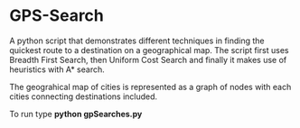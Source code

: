 # GPS-Search
A python script that demonstrates different techniques in finding the quickest route to a destination on a geographical map.
The script first uses Breadth First Search, then Uniform Cost Search and finally it makes use of heuristics with A* search. 

The geograhical map of cities is represented as a graph of nodes with each cities connecting destinations included.

To run type **python gpSearches.py**
